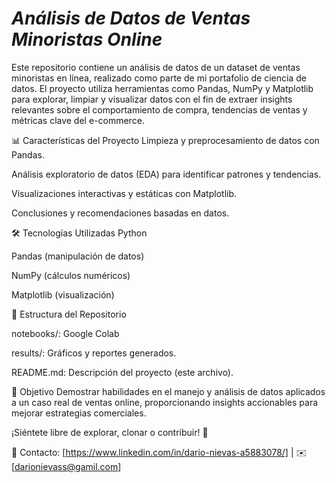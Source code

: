 # ***Análisis de Datos de Ventas Minoristas Online***

Este repositorio contiene un análisis de datos de un dataset de ventas minoristas en línea, realizado como parte de mi portafolio de ciencia de datos. El proyecto utiliza herramientas como Pandas, NumPy y Matplotlib para explorar, limpiar y visualizar datos con el fin de extraer insights relevantes sobre el comportamiento de compra, tendencias de ventas y métricas clave del e-commerce.

📊 Características del Proyecto
Limpieza y preprocesamiento de datos con Pandas.

Análisis exploratorio de datos (EDA) para identificar patrones y tendencias.

Visualizaciones interactivas y estáticas con Matplotlib.

Conclusiones y recomendaciones basadas en datos.

🛠 Tecnologías Utilizadas
Python

Pandas (manipulación de datos)

NumPy (cálculos numéricos)

Matplotlib (visualización)

📂 Estructura del Repositorio

notebooks/: Google Colab

results/: Gráficos y reportes generados.

README.md: Descripción del proyecto (este archivo).

📌 Objetivo
Demostrar habilidades en el manejo y análisis de datos aplicados a un caso real de ventas online, proporcionando insights accionables para mejorar estrategias comerciales.

¡Siéntete libre de explorar, clonar o contribuir! 🚀

🔗 Contacto: [https://www.linkedin.com/in/dario-nievas-a5883078/] | ✉️ [darionievass@gamil.com]

